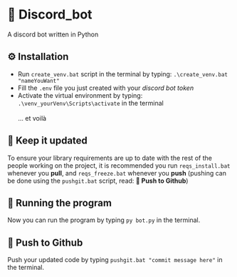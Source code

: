 # 🤖 Discord_bot

A discord bot written in Python

## ⚙️ Installation

* Run `create_venv.bat` script in the terminal by typing: `.\create_venv.bat "nameYouWant"`
* Fill the `.env` file you just created with your *discord bot token*
* Activate the virtual environment by typing: `.\venv_yourVenv\Scripts\activate` in the terminal
\
\
... et voilà

## 🔨 Keep it updated

To ensure your library requirements are up to date with the rest of the people working on the project, it is recommended you run `reqs_install.bat` whenever you **pull**, and `reqs_freeze.bat` whenever you **push** (pushing can be done using the `pushgit.bat` script, read: **🚀 Push to Github**)

## 🏃 Running the program

Now you can run the program by typing `py bot.py` in the terminal.

## 🚀 Push to Github

Push your updated code by typing `pushgit.bat "commit message here"`  in the terminal.
